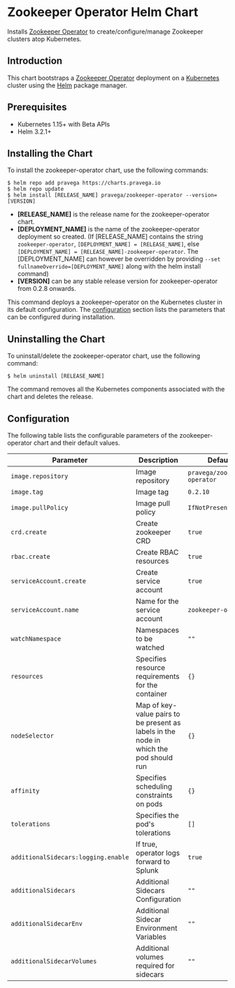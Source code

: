 # Zookeeper Operator Helm Chart

Installs [Zookeeper Operator](https://github.com/pravega/zookeeper-operator) to create/configure/manage Zookeeper clusters atop Kubernetes.

## Introduction

This chart bootstraps a [Zookeeper Operator](https://github.com/pravega/zookeeper-operator) deployment on a [Kubernetes](http://kubernetes.io) cluster using the [Helm](https://helm.sh) package manager.

## Prerequisites
  - Kubernetes 1.15+ with Beta APIs
  - Helm 3.2.1+

## Installing the Chart

To install the zookeeper-operator chart, use the following commands:

```
$ helm repo add pravega https://charts.pravega.io
$ helm repo update
$ helm install [RELEASE_NAME] pravega/zookeeper-operator --version=[VERSION]
```
- **[RELEASE_NAME]** is the release name for the zookeeper-operator chart.
- **[DEPLOYMENT_NAME]** is the name of the zookeeper-operator deployment so created. (If [RELEASE_NAME] contains the string `zookeeper-operator`, `[DEPLOYMENT_NAME] = [RELEASE_NAME]`, else `[DEPLOYMENT_NAME] = [RELEASE_NAME]-zookeeper-operator`. The [DEPLOYMENT_NAME] can however be overridden by providing `--set fullnameOverride=[DEPLOYMENT_NAME]` along with the helm install command)
- **[VERSION]** can be any stable release version for zookeeper-operator from 0.2.8 onwards.

This command deploys a zookeeper-operator on the Kubernetes cluster in its default configuration. The [configuration](#configuration) section lists the parameters that can be configured during installation.

## Uninstalling the Chart

To uninstall/delete the zookeeper-operator chart, use the following command:

```
$ helm uninstall [RELEASE_NAME]
```

The command removes all the Kubernetes components associated with the chart and deletes the release.

## Configuration

The following table lists the configurable parameters of the zookeeper-operator chart and their default values.

| Parameter | Description | Default |
| ----- | ----------- | ------ |
| `image.repository` | Image repository | `pravega/zookeeper-operator` |
| `image.tag` | Image tag | `0.2.10` |
| `image.pullPolicy` | Image pull policy | `IfNotPresent` |
| `crd.create` | Create zookeeper CRD | `true` |
| `rbac.create` | Create RBAC resources | `true` |
| `serviceAccount.create` | Create service account | `true` |
| `serviceAccount.name` | Name for the service account | `zookeeper-operator` |
| `watchNamespace` | Namespaces to be watched  | `""` |
| `resources` | Specifies resource requirements for the container | `{}` |
| `nodeSelector` | Map of key-value pairs to be present as labels in the node in which the pod should run | `{}` |
| `affinity` | Specifies scheduling constraints on pods | `{}` |
| `tolerations` | Specifies the pod's tolerations | `[]` |
| `additionalSidecars:logging.enable` | If true, operator logs forward to Splunk | `true` |
| `additionalSidecars` | Additional Sidecars Configuration | `""` |
| `additionalSidecarEnv` | Additional Sidecar Environment Variables | `""` |
| `additionalSidecarVolumes` | Additional volumes required for sidecars | `""` |
